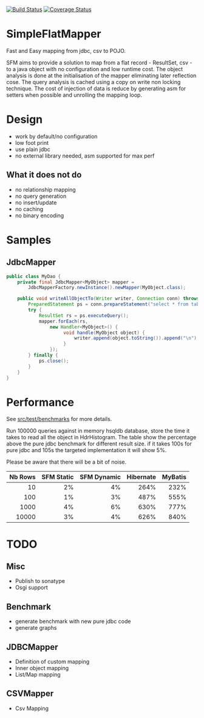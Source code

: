 [![Build Status](https://travis-ci.org/arnaudroger/SimpleFlatMapper.svg?branch=master)](https://travis-ci.org/arnaudroger/SimpleFlatMapper)
[![Coverage Status](https://img.shields.io/coveralls/arnaudroger/SimpleFlatMapper.svg)](https://coveralls.io/r/arnaudroger/SimpleFlatMapper)

SimpleFlatMapper
========
Fast and Easy mapping from jdbc, csv to POJO.

SFM aims to provide a solution to map from a flat record - ResultSet, csv - to a java object with no configuration and low runtime cost. The object analysis is done at the initialisation of the mapper eliminating later reflection cose. The query analysis is cached using a copy on write non locking technique. The cost of injection of data is reduce by generating asm for setters when possible and unrolling the mapping loop.

Design
========
- work by default/no configuration
- low foot print
- use plain jdbc
- no external library needed, asm supported for max perf

What it does not do
-------
- no relationship mapping
- no query generation
- no insert/update
- no caching
- no binary encoding

Samples
========

JdbcMapper
---------
```java
public class MyDao {
    private final JdbcMapper<MyObject> mapper = 
    	JdbcMapperFactory.newInstance().newMapper(MyObject.class);

    public void writeAllObjectTo(Writer writer, Connection conn) throws Exception {
        PreparedStatement ps = conn.prepareStatement("select * from table");
        try {
            ResultSet rs = ps.executeQuery();
            mapper.forEach(rs, 
                new Handler<MyObject>() {
                     void handle(MyObject object) {
                         writer.append(object.toString()).append("\n");
                     }
                });
        } finally {
            ps.close();
        }
    }
}
```

Performance
========
See [src/test/benchmarks](/src/test/benchmarks) for more details.

Run 100000 queries against in memory hsqldb database, store the time it takes to read all the object in HdrHistogram. The table show the percentage above the pure jdbc benchmark for different result size. if it takes 100s for pure jdbc and 105s the targeted implementation it will show 5%.

Please be aware that there will be a bit of noise.

|Nb Rows|SFM Static|SFM Dynamic|Hibernate|MyBatis|
|------:|------:|-------:|-------:|------:|
|10|2%|4%|264%|232%|
|100|1%|3%|487%|555%|
|1000|4%|6%|630%|777%|
|10000|3%|4%|626%|840%|

TODO
=======

Misc
-------
- Publish to sonatype
- Osgi support

Benchmark
------
- generate benchmark with new pure jdbc code
- generate graphs

JDBCMapper
------
- Definition of custom mapping
- Inner object mapping
- List/Map mapping

CSVMapper
-----
- Csv Mapping



